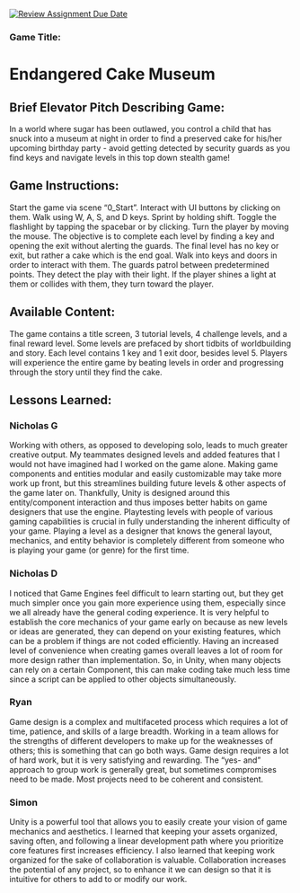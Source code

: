 [![Review Assignment Due Date](https://classroom.github.com/assets/deadline-readme-button-22041afd0340ce965d47ae6ef1cefeee28c7c493a6346c4f15d667ab976d596c.svg)](https://classroom.github.com/a/K9mkLa3E)

### Game Title:
# Endangered Cake Museum

## Brief Elevator Pitch Describing Game:
In a world where sugar has been outlawed, you control a child that has snuck into a museum at night in order to find a preserved cake for his/her upcoming birthday party - avoid getting detected by security guards as you find keys and navigate levels in this top down stealth game!

## Game Instructions:
Start the game via scene “0_Start”.
Interact with UI buttons by clicking on them.
Walk using W, A, S, and D keys. Sprint by holding shift. Toggle the flashlight by tapping the spacebar or by clicking. Turn the player by moving the mouse.
The objective is to complete each level by finding a key and opening the exit without alerting the guards. The final level has no key or exit, but rather a cake which is the end goal. Walk into keys and doors in order to interact with them.
The guards patrol between predetermined points. They detect the play with their light. If the player shines a light at them or collides with them, they turn toward the player.

## Available Content:
The game contains a title screen, 3 tutorial levels, 4 challenge levels, and a final reward level.
Some levels are prefaced by short tidbits of worldbuilding and story.
Each level contains 1 key and 1 exit door, besides level 5. Players will experience the entire game by beating levels in order and progressing through the story until they find the cake.

## Lessons Learned:
### Nicholas G
Working with others, as opposed to developing solo, leads to much greater creative output. My teammates designed levels and added features that I would not have imagined had I worked on the game alone.
Making game components and entities modular and easily customizable may take more work up front, but this streamlines building future levels & other aspects of the game later on. Thankfully, Unity is designed around this entity/component interaction and thus imposes better habits on game designers that use the engine.
Playtesting levels with people of various gaming capabilities is crucial in fully understanding the inherent difficulty of your game. Playing a level as a designer that knows the general layout, mechanics, and entity behavior is completely different from someone who is playing your game (or genre) for the first time.
### Nicholas D
I noticed that Game Engines feel difficult to learn starting out, but they get much simpler once you gain more experience using them, especially since we all already have the general coding experience.
It is very helpful to establish the core mechanics of your game early on because as new levels or ideas are generated, they can depend on your existing features, which can be a problem if things are not coded efficiently.
Having an increased level of convenience when creating games overall leaves a lot of room for more design rather than implementation. So, in Unity, when many objects can rely on a certain Component, this can make coding take much less time since a script can be applied to other objects simultaneously.
### Ryan
Game design is a complex and multifaceted process which requires a lot of time, patience, and skills of a large breadth.
Working in a team allows for the strengths of different developers to make up for the weaknesses of others; this is something that can go both ways.
Game design requires a lot of hard work, but it is very satisfying and rewarding.
The “yes- and” approach to group work is generally great, but sometimes compromises need to be made. Most projects need to be coherent and consistent.
### Simon
Unity is a powerful tool that allows you to easily create your vision of game mechanics and aesthetics. 
I learned that keeping your assets organized, saving often, and following a linear development path where you prioritize core features first increases efficiency.
I also learned that keeping work organized for the sake of collaboration is valuable. Collaboration increases the potential of any project, so to enhance it we can design so that it is intuitive for others to add to or modify our work. 
